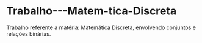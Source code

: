 # Trabalho---Matem-tica-Discreta
Trabalho referente a matéria: Matemática Discreta, envolvendo conjuntos e relações binárias.
